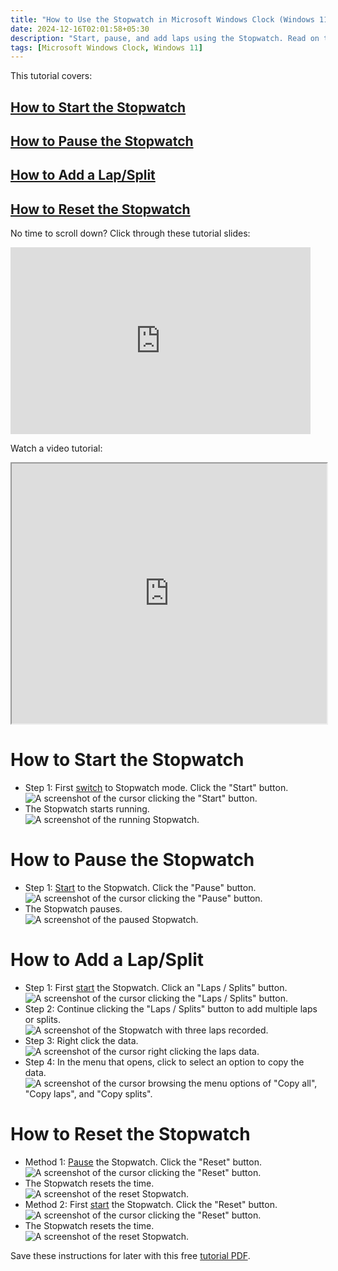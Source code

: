 ```yaml
---
title: "How to Use the Stopwatch in Microsoft Windows Clock (Windows 11)"
date: 2024-12-16T02:01:58+05:30
description: "Start, pause, and add laps using the Stopwatch. Read on to find out how."
tags: [Microsoft Windows Clock, Windows 11]
---
```

This tutorial covers:

## [How to Start the Stopwatch](#1)

## [How to Pause the Stopwatch](#2)

## [How to Add a Lap/Split](#3)

## [How to Reset the Stopwatch](#4)

<p>No time to scroll down? Click through these tutorial slides:</p>
<iframe src="https://docs.google.com/presentation/d/1nKhPe-I6RT9edU3edwUKQArr_6v3omkb5V4jC-yDFpw/embed?start=false&loop=false&delayms=3000" frameborder="0" width="480" height="299" allowfullscreen="true" mozallowfullscreen="true" webkitallowfullscreen="true"></iframe>

<br />

Watch a video tutorial:
<iframe class="BLOG_video_class" allowfullscreen="" youtube-src-id="_GPZUJbEP2o" width="100%" height="416" src="https://www.youtube.com/embed/_GPZUJbEP2o"></iframe>

<br />

<h1 id="1">How to Start the Stopwatch</h1>

* Step 1: First [switch](https://qhtutorials.github.io/posts/how-to-edit-windows-clock-settings/) to Stopwatch mode. Click the "Start" button.  <div class="stepimage">![A screenshot of the cursor clicking the "Start" button.](blogclickstart1.png "Click 'Start' ")</div> 
* The Stopwatch starts running. <div class="stepimage">![A screenshot of the running Stopwatch.](blogclickstart2.png "The Stopwatch runs")</div> 

<h1 id="2">How to Pause the Stopwatch</h1>

* Step 1: [Start](#1) to the Stopwatch. Click the "Pause" button. <div class="stepimage">![A screenshot of the cursor clicking the "Pause" button.](blogclickpause1.png "Click 'Pause' ")</div> 
* The Stopwatch pauses. <div class="stepimage">![A screenshot of the paused Stopwatch.](blogclickpause2.png  "The paused Stopwatch")</div>

<h1 id="3">How to Add a Lap/Split</h1>
 
* Step 1: First [start](#1) the Stopwatch. Click an "Laps / Splits" button. <div class="stepimage">![A screenshot of the cursor clicking the "Laps / Splits" button.](blogclicklaps1.png  "Click 'Laps / Splits' ")</div>
* Step 2: Continue clicking the "Laps / Splits" button to add multiple laps or splits. <div class="stepimage">![A screenshot of the Stopwatch with three laps recorded.](blogclicklaps2.png "Click 'Laps / Splits' ")</div>
* Step 3: Right click the data. <div class="stepimage">![A screenshot of the cursor right clicking the laps data.](blogrightclicklaps1.png  "Right click the data")</div>
* Step 4: In the menu that opens, click to select an option to copy the data. <div class="stepimage">![A screenshot of the cursor browsing the menu options of "Copy all", "Copy laps", and "Copy splits".](blogrightclicklaps2.png  "Select an option")</div>

<h1 id="4">How to Reset the Stopwatch</h1>

* Method 1: [Pause](#2) the Stopwatch. Click the "Reset" button. <div class="stepimage">![A screenshot of the cursor clicking the "Reset" button.](blogclickresetpause1.png  "Click 'Reset' ")</div>
* The Stopwatch resets the time. <div class="stepimage">![A screenshot of the reset Stopwatch.](blogclickresetpause2.png  "The Stopwatch resets")</div> 
* Method 2: First [start](#1) the Stopwatch. Click the "Reset" button. <div class="stepimage">![A screenshot of the cursor clicking the "Reset" button.](blogclickresetlaps1.png  "Click 'Reset' ")</div>
* The Stopwatch resets the time. <div class="stepimage">![A screenshot of the reset Stopwatch.](blogclickresetpause2.png  "The Stopwatch resets")</div> 

Save these instructions for later with this free [tutorial PDF](https://drive.google.com/file/d/14LmcfYujYlzdQnuC7VXEAb20ggFvbpQx/view?usp=sharing).

<br />









